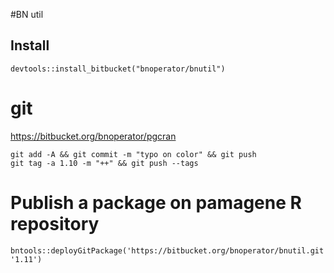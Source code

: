 #BN util

## Install

```
devtools::install_bitbucket("bnoperator/bnutil")
```
# git

https://bitbucket.org/bnoperator/pgcran

```
git add -A && git commit -m "typo on color" && git push
git tag -a 1.10 -m "++" && git push --tags
```

# Publish a package on pamagene R repository


```
bntools::deployGitPackage('https://bitbucket.org/bnoperator/bnutil.git', '1.11')
```
